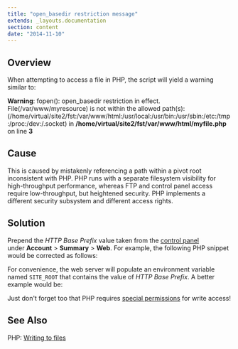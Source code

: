 ```yaml
---
title: "open_basedir restriction message"
extends: _layouts.documentation
section: content
date: "2014-11-10"
---
```


## Overview

When attempting to access a file in PHP, the script will yield a warning similar to:

**Warning**: fopen(): open\_basedir restriction in effect. File(/var/www/myresource) is not within the allowed path(s): 
(/home/virtual/site2/fst:/var/www/html:/usr/local:/usr/bin:/usr/sbin:/etc:/tmp:/proc:/dev:/.socket) in **/home/virtual/site2/fst/var/www/html/myfile.php** on line **3**

## Cause

This is caused by mistakenly referencing a path within a pivot root inconsistent with PHP. PHP runs with a separate filesystem visibility for high-throughput performance, whereas FTP and control panel access require low-throughput, but heightened security. PHP implements a different security subsystem and different access rights.

## Solution

Prepend the _HTTP Base Prefix_ value taken from the [control panel](/docs/control-panel/logging-into-the-control-panel/ "Logging into the control panel") under **Account** > **Summary** > **Web**. For example, the following PHP snippet would be corrected as follows:

<?php
   // INCORRECT
   // Will yield open\_basedir warning
   $key = file\_get\_contents("/var/www/secret.hash");
   // CORRECT
   $key = file\_get\_contents("/home/virtual/site12/fst/var/www/secret.hash");
?>

For convenience, the web server will populate an environment variable named `SITE_ROOT` that contains the value of _HTTP Base Prefix_. A better example would be:

<?php
   $key = file\_get\_contents($\_SERVER\['SITE\_ROOT'\] . "/var/www/secret.hash");
   // do whatever, $key works!
?>

Just don't forget too that PHP requires [special permissions](/docs/php/writing-to-files/ "Writing to files") for write access!

## See Also

PHP: [Writing to files](/docs/php/writing-to-files/ "Writing to files")
